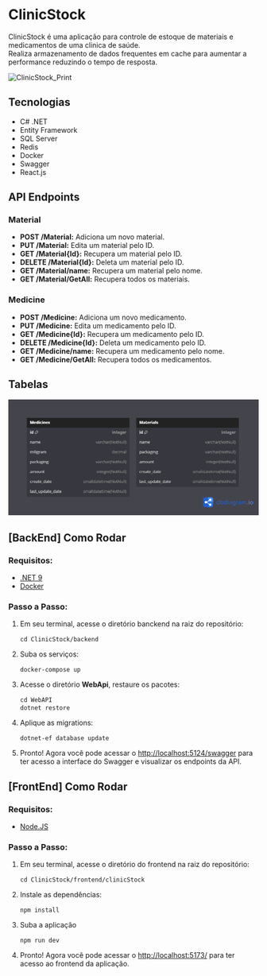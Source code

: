 # ClinicStock

ClinicStock é uma aplicação para controle de estoque de materiais e medicamentos de uma clinica de saúde. \
Realiza armazenamento de dados frequentes em cache para aumentar a performance reduzindo o tempo de resposta.

![ClinicStock_Print](https://github.com/user-attachments/assets/20b9458e-96e8-4653-94c5-396b43f988f9)



## Tecnologias
- C# .NET
- Entity Framework
- SQL Server
- Redis
- Docker
- Swagger
- React.js

## API Endpoints
### Material
- __POST /Material:__ Adiciona um novo material.
- __PUT /Material:__ Edita um material pelo ID.
- __GET /Material{Id}:__ Recupera um material pelo ID.
- __DELETE /Material{Id}:__ Deleta um material pelo ID.
- __GET /Material/name:__ Recupera um material pelo nome.
- __GET /Material/GetAll:__  Recupera todos os materiais.


### Medicine
- __POST /Medicine:__ Adiciona um novo medicamento.
- __PUT /Medicine:__ Edita um medicamento pelo ID.
- __GET /Medicine{Id}:__ Recupera um medicamento pelo ID.
- __DELETE /Medicine{Id}:__ Deleta um medicamento pelo ID.
- __GET /Medicine/name:__ Recupera um medicamento pelo nome.
- __GET /Medicine/GetAll:__  Recupera todos os medicamentos.

## Tabelas
![Texto Alternativo](https://github.com/RodrigoLorensiMarques/API-ClinicStock/blob/main/backend/DbDiagrama.png)


## [BackEnd] Como Rodar
### Requisitos:
- [.NET 9](https://dotnet.microsoft.com/pt-br/download)
- [Docker](https://docs.docker.com/get-started/get-docker/)

### Passo a Passo:
1. Em seu terminal, acesse o diretório banckend na raiz do repositório:
      ```
   cd ClinicStock/backend
   ```

4. Suba os serviços:
   ```
   docker-compose up
   ```
5. Acesse o diretório __WebApi__, restaure os pacotes:
   ```
   cd WebAPI
   dotnet restore
   ```

6. Aplique as migrations:
   ```
   dotnet-ef database update
   ```

9. Pronto! Agora você pode acessar o [http://localhost:5124/swagger](http://localhost:5077/swagger/index.html) para ter acesso a interface do Swagger e visualizar os endpoints da API.

## [FrontEnd] Como Rodar
### Requisitos:
- [Node.JS](https://nodejs.org/pt)

### Passo a Passo:
1. Em seu terminal, acesse o diretório do frontend na raiz do repositório:
      ```
   cd ClinicStock/frontend/clinicStock
   ```

2. Instale as dependências:
   ```
   npm install
   ```
3. Suba a aplicação
   ```
   npm run dev
   ```
4. Pronto! Agora você pode acessar o [http://localhost:5173/](http://localhost:5173/) para ter acesso ao frontend da aplicação.
   


